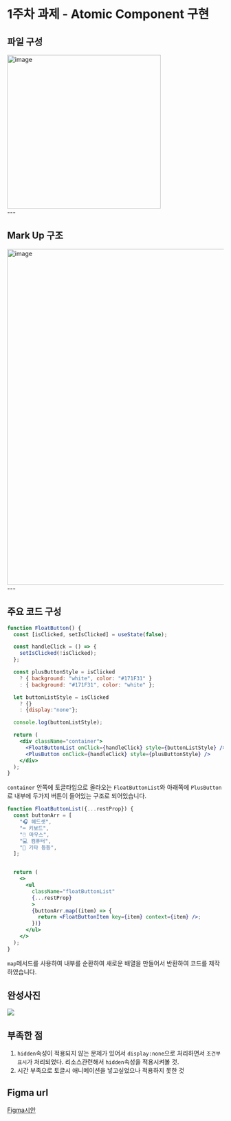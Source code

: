 # 1주차 과제 - Atomic Component 구현 

## 파일 구성
<img width="357" alt="image" src="https://github.com/hanchumon/react-homework/assets/116139215/684b33ec-76ef-4926-a855-1d0b561a7f1b">


<br/>
---

## Mark Up 구조

<img width="780" alt="image" src="https://github.com/hanchumon/react-homework/assets/116139215/9646dbcc-9b8e-4cd5-8ec0-b880fef972b3">

<br/>
---

## 주요 코드 구성

```jsx
function FloatButton() {
  const [isClicked, setIsClicked] = useState(false);

  const handleClick = () => {
    setIsClicked(!isClicked);
  };

  const plusButtonStyle = isClicked
    ? { background: "white", color: "#171F31" }
    : { background: "#171F31", color: "white" };

  let buttonListStyle = isClicked
    ? {}
    : {display:"none"};

  console.log(buttonListStyle);

  return (
    <div className="container">
      <FloatButtonList onClick={handleClick} style={buttonListStyle} />
      <PlusButton onClick={handleClick} style={plusButtonStyle} />
    </div>
  );
}
```



`container` 안쪽에 토글타입으로 올라오는 `FloatButtonList`와 아래쪽에 `PlusButton`로 내부에 두가지 버튼이 들어있는 구조로 되어있습니다.

```jsx
function FloatButtonList({...restProp}) {
  const buttonArr = [
    "🎧 헤드셋",
    "⌨️ 키보드",
    "🖱️ 마우스",
    "💻 컴퓨터",
    "🎈 기타 등등",
  ];


  return (
    <>
      <ul
        className="floatButtonList"
        {...restProp}
        >
        {buttonArr.map((item) => {
          return <FloatButtonItem key={item} context={item} />;
        })}
      </ul>
    </>
  );
}
```
`map`메서드를 사용하여 내부를  순환하여 새로운 배열을 만들어서 반환하여 코드를 제작하였습니다.





## 완성사진

<img src = https://github.com/hanchumon/react-homework/assets/116139215/f2b9e39f-50c8-43f5-94d9-9dabacc5efac />


## 부족한 점
1. `hidden`속성이 적용되지 않는 문제가 있어서 `display:none`으로 처리하면서 `조건부표시`가 처리되었다. 리소스관련해서 `hidden`속성을 적용시켜볼 것.
2. 시간 부족으로 토글시 애니메이션을 넣고싶었으나 적용하지 못한 것



## Figma url

<a href="https://www.figma.com/file/FEnZUInEQBR0j2rWv0DYQh/FloatingActionButton?type=design&node-id=0-1&mode=design&t=osvna2fHn1gN7GAe-0">Figma시안</a>
